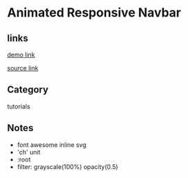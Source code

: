 # Animated Responsive Navbar

## links
[demo link](https://aldopolojr.github.io/animated-navbar/)

[source link](https://youtu.be/biOMz4puGt8)

## Category
tutorials

## Notes
- font awesome inline svg
- 'ch' unit 
- :root
- filter: grayscale(100%) opacity(0.5)